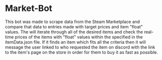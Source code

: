 # Market-Bot

This bot was made to scrape data from the Steam Marketplace and compare that data to entries made with target prices and item "float" values. The will iterate through all of the desired items and check the real-time prices of the items with "float" values within the specified in the itemData.json file. If it finds an item which fits all the criteria then it will message the user linked to who requested the item on discord with the link to the item's page on the store in order for them to buy it as fast as possible.

